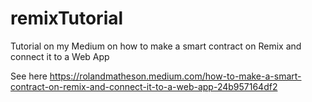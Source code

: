 # remixTutorial
Tutorial on my Medium on how to make a smart contract on Remix and connect it to a Web App

See here https://rolandmatheson.medium.com/how-to-make-a-smart-contract-on-remix-and-connect-it-to-a-web-app-24b957164df2
